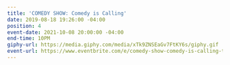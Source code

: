 ```yaml
---
title: 'COMEDY SHOW: Comedy is Calling'
date: 2019-08-18 19:26:00 -04:00
position: 4
event-date: 2021-10-08 20:00:00 -04:00
end-time: 10PM
giphy-url: https://media.giphy.com/media/xTk9ZNSEaGv7FtKY6s/giphy.gif
event-url: https://www.eventbrite.com/e/comedy-show-comedy-is-calling-tickets-180062560967
---
```


